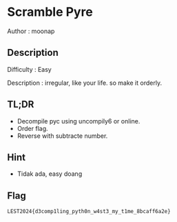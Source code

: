 # Scramble Pyre

Author : moonap

## Description

Difficulty : Easy

Description : irregular, like your life. so make it orderly.

## TL;DR

- Decompile pyc using uncompily6 or online.
- Order flag.
- Reverse with subtracte number.

## Hint 

- Tidak ada, easy doang

## Flag

```
LEST2024{d3comp1ling_pyth0n_w4st3_my_t1me_8bcaff6a2e}
```
